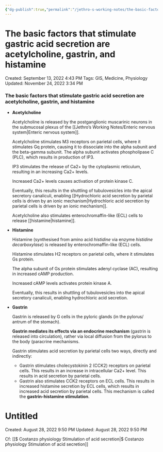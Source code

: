 ```yaml
---
{"dg-publish":true,"permalink":"/jethro-s-working-notes/the-basic-factors-that-stimulate-gastric-acid-secr/","dgPassFrontmatter":true}
---
```



# The basic factors that stimulate gastric acid secretion are acetylcholine, gastrin, and histamine

Created: September 13, 2022 4:43 PM
Tags: GIS, Medicine, Physiology
Updated: November 24, 2022 3:34 PM

### The basic factors that stimulate gastric acid secretion are acetylcholine, gastrin, and histamine

- **Acetylcholine**
    
    Acetylcholine is released by the postganglionic muscarinic neurons in the submucosal plexus of the [[Jethro’s Working Notes/Enteric nervous system\|Enteric nervous system]].
    
    Acetylcholine stimulates M3 receptors on parietal cells, where it stimulates Gq protein, causing it to dissociate into the alpha subunit and the beta-gamma subunit. The alpha subunit activates phospholipase C (PLC), which results in production of IP3.
    
    IP3 stimulates the release of Ca2+ by the cytoplasmic reticulum, resulting in an increasing Ca2+ levels.
    
    Increased Ca2+ levels causes activation of protein kinase C.
    
    Eventually, this results in the shuttling of tubulovesicles into the apical secretory canaliculi, enabling [[Hydrochloric acid secretion by parietal cells is driven by an ionic mechanism\|Hydrochloric acid secretion by parietal cells is driven by an ionic mechanism]].
    
    Acetylcholine also stimulates enterochromaffin-like (ECL) cells to release [[histamine\|histamine]].
    
- **Histamine**
    
    Histamine (synthesised from amino acid *histidine* via enzyme *histidine decarboxylase*) is released by enterochromaffin-like (ECL) cells.
    
    Histamine stimulates H2 receptors on parietal cells, where it stimulates Gs protein.
    
    The alpha subunit of Gs protein stimulates adenyl cyclase (AC), resulting in increased cAMP production.
    
    Increased cAMP levels activates protein kinase A.
    
    Eventually, this results in shuttling of tubulovesicles into the apical secretory canaliculi, enabling hydrochloric acid secretion.
    
- **Gastrin**
    
    Gastrin is released by G cells in the pyloric glands (in the pylorus/ antrum of the stomach).
    
    **Gastrin mediates its effects via an endocrine mechanism** (gastrin is released into circulation), rather via local diffusion from the pylorus to the body (paracrine mechanisms.
    
    Gastrin stimulates acid secretion by parietal cells two ways, directly and indirectly:
    
    - Gastrin stimulates cholecystokinin 2 (CCK2) receptors on parietal cells. This results in an increase in intracellular Ca2+ level. This results in acid secretion by parietal cells.
    - Gastrin also stimulates CCK2 receptors on ECL cells. This results in increased histamine secretion by ECL cells, which results in increased acid secretion by parietal cells. This mechanism is called the **gastrin-histamine stimulation**.


<div class="transclusion internal-embed is-loaded"><div class="markdown-embed">





# Untitled

Created: August 28, 2022 9:50 PM
Updated: August 28, 2022 9:50 PM

</div></div>


Cf: [[$ Costanzo physiology  Stimulation of acid secretion\|$ Costanzo physiology  Stimulation of acid secretion]]